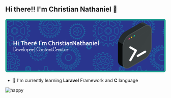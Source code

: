 ## Hi there!! I'm Christian Nathaniel 👋

![christian](<img/github-header-image (3).png>)

<!--
**christiannathaniel277/christiannathaniel277** is a ✨ _special_ ✨ repository because its `README.md` (this file) appears on your GitHub profile.

Here are some ideas to get you started:

- 🔭 I’m currently working on ...
- 🌱 I’m currently learning ...
- 👯 I’m looking to collaborate on ...
- 🤔 I’m looking for help with ...
- 💬 Ask me about ...
- 📫 How to reach me: ...
- 😄 Pronouns: ...
- ⚡ Fun fact: ...
-->

- 🌱 I'm currently learning **Laravel** Framework and **C** language

![happy](https://media.giphy.com/media/v1.Y2lkPTc5MGI3NjExZDUwZmR3ejZra2VkNzNuZXJwb3JqYWNkMGowN2dsMjR2MDJzeXJieSZlcD12MV9naWZzX3NlYXJjaCZjdD1n/tFSqMSMnzPRTAdvKyr/giphy.gif)
